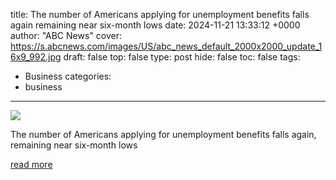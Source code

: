 title: The number of Americans applying for unemployment benefits falls again remaining near six-month lows
date: 2024-11-21 13:33:12 +0000
author: "ABC News"
cover: https://s.abcnews.com/images/US/abc_news_default_2000x2000_update_16x9_992.jpg
draft: false
top: false
type: post
hide: false
toc: false
tags:
  - Business
categories:
  - business
---

![](https://s.abcnews.com/images/US/abc_news_default_2000x2000_update_16x9_992.jpg)

The number of Americans applying for unemployment benefits falls again, remaining near six-month lows

[read more](https://abcnews.go.com/US/wireStory/number-americans-applying-unemployment-benefits-falls-remaining-month-116089551)
